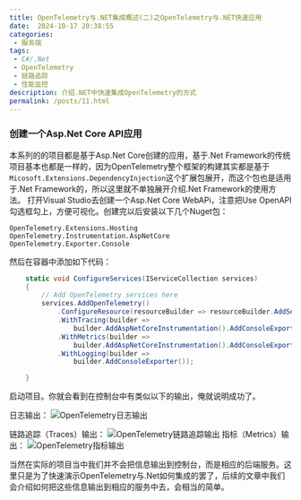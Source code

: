 ```yaml
---
title: OpenTelemetry与.NET集成概述(二)之OpenTelemetry与.NET快速应用
date:  2024-10-17 20:38:55
categories:
 - 服务端
tags:
 - C#/.Net
 - OpenTelemetry
 - 链路追踪
 - 性能监控
description: 介绍.NET中快速集成OpenTelemetry的方式
permalink: /posts/11.html
---
```


### 创建一个Asp.Net Core API应用

本系列的的项目都是基于Asp.Net Core创建的应用，基于.Net Framework的传统项目基本也都是一样的，因为OpenTelemetry整个框架的构建其实都是基于`Micosoft.Extensions.DependencyInjection`这个扩展包展开，而这个包也是适用于.Net Framework的，所以这里就不单独展开介绍.Net Framework的使用方法。
打开Visual Studio去创建一个Asp.Net Core WebAPi，注意把Use OpenAPI勾选框勾上，方便可视化。创建完以后安装以下几个Nuget包：

```
OpenTelemetry.Extensions.Hosting
OpenTelemetry.Instrumentation.AspNetCore
OpenTelemetry.Exporter.Console
```

然后在容器中添加如下代码：

```c#
    static void ConfigureServices(IServiceCollection services)
    {
        // Add OpenTelemetry services here
        services.AddOpenTelemetry()
            .ConfigureResource(resourceBuilder => resourceBuilder.AddService("QuickStart")) // Replace with your application name
            .WithTracing(builder =>
                builder.AddAspNetCoreInstrumentation().AddConsoleExporter())// Export traces to console for demonstration purposes
            .WithMetrics(builder =>
                builder.AddAspNetCoreInstrumentation().AddConsoleExporter())
            .WithLogging(builder =>
                builder.AddConsoleExporter()); 

    }
```

启动项目。你就会看到在控制台中有类似以下的输出，俺就说明成功了。

日志输出：
![OpenTelemetry日志输出](/images/otel1.png)

链路追踪（Traces）输出：
![OpenTelemetry链路追踪输出](/images/otel3.png)
指标（Metrics）输出：
![OpenTelemetry指标输出](/images/otel2.png)

当然在实际的项目当中我们并不会把信息输出到控制台，而是相应的后端服务。这里只是为了快速演示OpenTelemetry与.Net如何集成的罢了，后续的文章中我们会介绍如何把这些信息输出到相应的服务中去，会相当的简单。